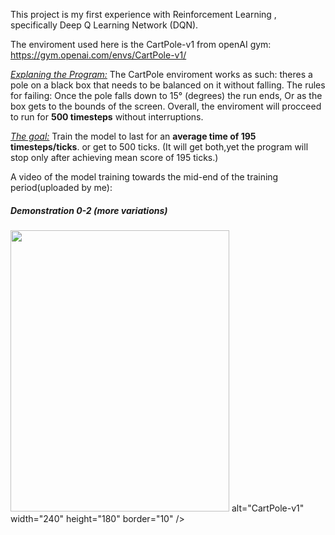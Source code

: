 
This project is my first experience with Reinforcement Learning , specifically Deep Q Learning Network (DQN).

The enviroment used here is the CartPole-v1 from openAI gym: https://gym.openai.com/envs/CartPole-v1/

<i><ins>Explaning the Program:</ins></i>
The CartPole enviroment works as such: theres a pole on a black box that needs to be balanced on it without falling.
The rules for failing: Once the pole falls down to 15° (degrees) the run ends, Or as the box gets to the bounds of the screen.
Overall, the enviroment will procceed to run for <b>500 timesteps</b> without interruptions.

<i><ins>The goal:</ins></i> Train the model to last for an <b>average time of 195 timesteps/ticks</b>. or get to 500 ticks. (It will get both,yet the program
will stop only after achieving mean score of 195 ticks.)

A video of the model training towards the mid-end of the training period(uploaded by me):

##### Demonstration 0-2 (more variations)
<img src=https://gifs.com/gif/cartpole-dqn-VAxXxM width="350" height="450"/>
alt="CartPole-v1" width="240" height="180" border="10" /></a>
